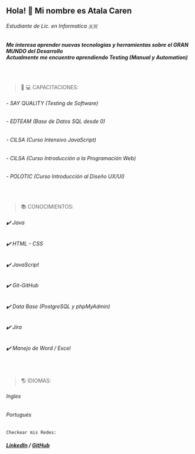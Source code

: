 ## **Hola!** :wave: Mi nombre es Atala Caren
######       _Estudiante de Lic. en Informatica_ :argentina:

###### __Me interesa aprender nuevas tecnologias y herramientas sobre el GRAN MUNDO del _Desarrollo___ <br>__Actualmente me encuentro aprendiendo _Testing (Manual y Automation)___

<br>

> :memo: :computer: CAPACITACIONES:
###### - SAY QUALITY (Testing de Software)
###### - EDTEAM (Base de Datos SQL desde 0)
###### - CILSA (Curso Intensivo JavaScript)
###### - CILSA (Curso Introducción a la Programación Web)
###### - POLOTIC (Curso Introducción al Diseño UX/UI)

<br>

> :books: CONOCIMIENTOS:
###### :heavy_check_mark: Java
###### :heavy_check_mark: HTML - CSS
###### :heavy_check_mark: JavaScript
###### :heavy_check_mark: Git-GitHub
###### :heavy_check_mark: Data Base (PostgreSQL y phpMyAdmin)
###### :heavy_check_mark: Jira
###### :heavy_check_mark: Manejo de Word / Excel

<br> 

> :earth_americas: IDIOMAS:
###### Ingles 
###### Portugués

`Checkear mis Redes:`

###### ***[LinkedIn](https://www.linkedin.com/in/caren-atala/) / [GitHub](https://github.com/Caren-A)***

